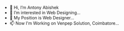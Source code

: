 - 👋 Hi, I’m Antony Abishek
- 👀 I’m interested in Web Designing...
- 💞️ My Position is Web Designer...
- 📫 Now I'm Working on Venpep Solution, Coimbatore...
